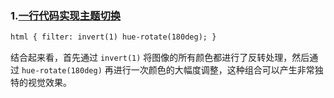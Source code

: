 ### 1.[一行代码实现主题切换](https://juejin.cn/post/7490602578011570202)

```html
html { filter: invert(1) hue-rotate(180deg); }
```

结合起来看，首先通过 `invert(1)` 将图像的所有颜色都进行了反转处理，然后通过 `hue-rotate(180deg)` 再进行一次颜色的大幅度调整，这种组合可以产生非常独特的视觉效果。
